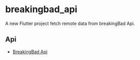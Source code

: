 # breakingbad_api

A new Flutter project fetch remote data from breakingBad Api.

## Api

- [BreakingBad Api](https://breakingbadapi.com/api/)

